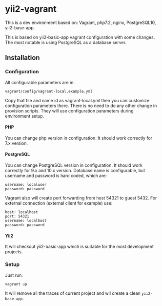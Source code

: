 # yii2-vagrant
This is a dev environment based on: Vagrant, php7.2, nginx, PostgreSQL10, yii2-base-app.

This is based on yii2-basic-app vagrant configuration with some changes. The most notable is using PostgreSQL as a 
database server.

Installation
--------------

### Configuration
All configurable parameters are in:
```
vagrant/config/vagrant-local.example.yml
```
Copy that file and name id as vagrant-local.yml then you can customize configuration parameters there. There is no need
to do any other change in provision scripts. They will use configuration parameters during environment setup.

#### PHP
You can change php version in configuration. It should work correctly for 7.x version.

#### PostgreSQL
You can change PostgreSQL version in configuration. It should work correctly for 9.x and 10.x version.
Database name is configurable, but username and password is hard coded, which are:
```
username: localuser
password: password
```
Vagrant also will create port forwarding from host 54321 to guest 5432. 
For external connection (external client for example) use:
```
host: localhost
port: 54321
username: localhost
password: password 
```
#### Yii2
It will checkout yii2-basic-app which is suitable for the most development projects.

### Setup
Just run: 
```
vagrant up
```
It will remove all the traces of current project and wil create a clean `yii2-base-app`.